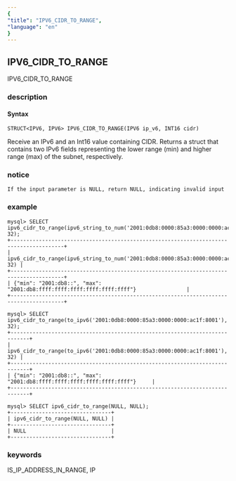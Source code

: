 ```yaml
---
{
"title": "IPV6_CIDR_TO_RANGE",
"language": "en"
}
---
```


<!-- 
Licensed to the Apache Software Foundation (ASF) under one
or more contributor license agreements.  See the NOTICE file
distributed with this work for additional information
regarding copyright ownership.  The ASF licenses this file
to you under the Apache License, Version 2.0 (the
"License"); you may not use this file except in compliance
with the License.  You may obtain a copy of the License at
  http://www.apache.org/licenses/LICENSE-2.0
Unless required by applicable law or agreed to in writing,
software distributed under the License is distributed on an
"AS IS" BASIS, WITHOUT WARRANTIES OR CONDITIONS OF ANY
KIND, either express or implied.  See the License for the
specific language governing permissions and limitations
under the License.
-->

## IPV6_CIDR_TO_RANGE

<version since="dev">

IPV6_CIDR_TO_RANGE

</version>

### description

#### Syntax

`STRUCT<IPV6, IPV6> IPV6_CIDR_TO_RANGE(IPV6 ip_v6, INT16 cidr)`

Receive an IPv6 and an Int16 value containing CIDR. Returns a struct that contains two IPv6 fields representing the lower range (min) and higher range (max) of the subnet, respectively.

### notice

`If the input parameter is NULL, return NULL, indicating invalid input`

### example

```
mysql> SELECT ipv6_cidr_to_range(ipv6_string_to_num('2001:0db8:0000:85a3:0000:0000:ac1f:8001'), 32);
+---------------------------------------------------------------------------------------+
| ipv6_cidr_to_range(ipv6_string_to_num('2001:0db8:0000:85a3:0000:0000:ac1f:8001'), 32) |
+---------------------------------------------------------------------------------------+
| {"min": "2001:db8::", "max": "2001:db8:ffff:ffff:ffff:ffff:ffff:ffff"}                |
+---------------------------------------------------------------------------------------+

mysql> SELECT ipv6_cidr_to_range(to_ipv6('2001:0db8:0000:85a3:0000:0000:ac1f:8001'), 32);
+----------------------------------------------------------------------------+
| ipv6_cidr_to_range(to_ipv6('2001:0db8:0000:85a3:0000:0000:ac1f:8001'), 32) |
+----------------------------------------------------------------------------+
| {"min": "2001:db8::", "max": "2001:db8:ffff:ffff:ffff:ffff:ffff:ffff"}     |
+----------------------------------------------------------------------------+

mysql> SELECT ipv6_cidr_to_range(NULL, NULL);
+--------------------------------+
| ipv6_cidr_to_range(NULL, NULL) |
+--------------------------------+
| NULL                           |
+--------------------------------+
```

### keywords

IS_IP_ADDRESS_IN_RANGE, IP
